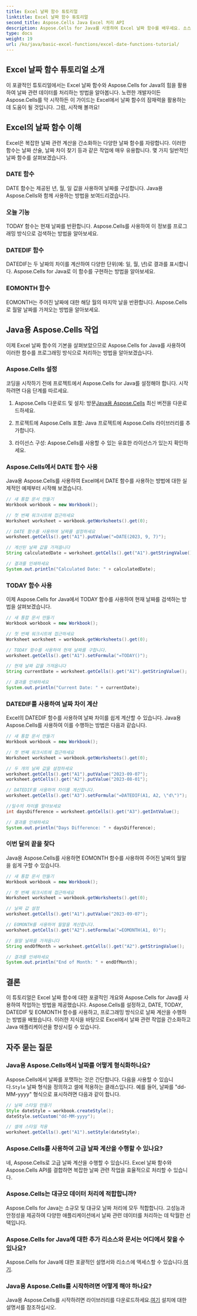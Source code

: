 ```yaml
---
title: Excel 날짜 함수 튜토리얼
linktitle: Excel 날짜 함수 튜토리얼
second_title: Aspose.Cells Java Excel 처리 API
description: Aspose.Cells for Java를 사용하여 Excel 날짜 함수를 배우세요. 소스 코드와 함께 단계별 튜토리얼을 살펴보세요.
type: docs
weight: 19
url: /ko/java/basic-excel-functions/excel-date-functions-tutorial/
---
```


## Excel 날짜 함수 튜토리얼 소개

이 포괄적인 튜토리얼에서는 Excel 날짜 함수와 Aspose.Cells for Java의 힘을 활용하여 날짜 관련 데이터를 처리하는 방법을 알아봅니다. 노련한 개발자이든 Aspose.Cells를 막 시작하든 이 가이드는 Excel에서 날짜 함수의 잠재력을 활용하는 데 도움이 될 것입니다. 그럼, 시작해 볼까요!

## Excel의 날짜 함수 이해

Excel은 복잡한 날짜 관련 계산을 간소화하는 다양한 날짜 함수를 자랑합니다. 이러한 함수는 날짜 산술, 날짜 차이 찾기 등과 같은 작업에 매우 유용합니다. 몇 가지 일반적인 날짜 함수를 살펴보겠습니다.

### DATE 함수

DATE 함수는 제공된 년, 월, 일 값을 사용하여 날짜를 구성합니다. Java용 Aspose.Cells와 함께 사용하는 방법을 보여드리겠습니다.

### 오늘 기능

TODAY 함수는 현재 날짜를 반환합니다. Aspose.Cells를 사용하여 이 정보를 프로그래밍 방식으로 검색하는 방법을 알아보세요.

### DATEDIF 함수

DATEDIF는 두 날짜의 차이를 계산하여 다양한 단위(예: 일, 월, 년)로 결과를 표시합니다. Aspose.Cells for Java로 이 함수를 구현하는 방법을 알아보세요.

### EOMONTH 함수

EOMONTH는 주어진 날짜에 대한 해당 월의 마지막 날을 반환합니다. Aspose.Cells로 월말 날짜를 가져오는 방법을 알아보세요.

## Java용 Aspose.Cells 작업

이제 Excel 날짜 함수의 기본을 살펴보았으므로 Aspose.Cells for Java를 사용하여 이러한 함수를 프로그래밍 방식으로 처리하는 방법을 알아보겠습니다.

### Aspose.Cells 설정

코딩을 시작하기 전에 프로젝트에서 Aspose.Cells for Java를 설정해야 합니다. 시작하려면 다음 단계를 따르세요.

1. Aspose.Cells 다운로드 및 설치: 방문[Java용 Aspose.Cells](https://releases.aspose.com/cells/java/) 최신 버전을 다운로드하세요.

2. 프로젝트에 Aspose.Cells 포함: Java 프로젝트에 Aspose.Cells 라이브러리를 추가합니다.

3. 라이선스 구성: Aspose.Cells를 사용할 수 있는 유효한 라이선스가 있는지 확인하세요.

### Aspose.Cells에서 DATE 함수 사용

Java용 Aspose.Cells를 사용하여 Excel에서 DATE 함수를 사용하는 방법에 대한 실제적인 예제부터 시작해 보겠습니다.

```java
// 새 통합 문서 만들기
Workbook workbook = new Workbook();

// 첫 번째 워크시트에 접근하세요
Worksheet worksheet = workbook.getWorksheets().get(0);

// DATE 함수를 사용하여 날짜를 설정하세요
worksheet.getCells().get("A1").putValue("=DATE(2023, 9, 7)");

// 계산된 날짜 값을 가져옵니다
String calculatedDate = worksheet.getCells().get("A1").getStringValue();

// 결과를 인쇄하세요
System.out.println("Calculated Date: " + calculatedDate);
```

### TODAY 함수 사용

이제 Aspose.Cells for Java에서 TODAY 함수를 사용하여 현재 날짜를 검색하는 방법을 살펴보겠습니다.

```java
// 새 통합 문서 만들기
Workbook workbook = new Workbook();

// 첫 번째 워크시트에 접근하세요
Worksheet worksheet = workbook.getWorksheets().get(0);

// TODAY 함수를 사용하여 현재 날짜를 구합니다.
worksheet.getCells().get("A1").setFormula("=TODAY()");

// 현재 날짜 값을 가져옵니다
String currentDate = worksheet.getCells().get("A1").getStringValue();

// 결과를 인쇄하세요
System.out.println("Current Date: " + currentDate);
```

### DATEDIF를 사용하여 날짜 차이 계산

Excel의 DATEDIF 함수를 사용하여 날짜 차이를 쉽게 계산할 수 있습니다. Java용 Aspose.Cells를 사용하여 이를 수행하는 방법은 다음과 같습니다.

```java
// 새 통합 문서 만들기
Workbook workbook = new Workbook();

// 첫 번째 워크시트에 접근하세요
Worksheet worksheet = workbook.getWorksheets().get(0);

// 두 개의 날짜 값을 설정하세요
worksheet.getCells().get("A1").putValue("2023-09-07");
worksheet.getCells().get("A2").putValue("2023-08-01");

// DATEDIF를 사용하여 차이를 계산합니다.
worksheet.getCells().get("A3").setFormula("=DATEDIF(A1, A2, \"d\")");

//일수의 차이를 알아보세요
int daysDifference = worksheet.getCells().get("A3").getIntValue();

// 결과를 인쇄하세요
System.out.println("Days Difference: " + daysDifference);
```

### 이번 달의 끝을 찾다

Java용 Aspose.Cells를 사용하면 EOMONTH 함수를 사용하여 주어진 날짜의 월말을 쉽게 구할 수 있습니다.

```java
// 새 통합 문서 만들기
Workbook workbook = new Workbook();

// 첫 번째 워크시트에 접근하세요
Worksheet worksheet = workbook.getWorksheets().get(0);

// 날짜 값 설정
worksheet.getCells().get("A1").putValue("2023-09-07");

// EOMONTH를 사용하여 월말을 계산합니다.
worksheet.getCells().get("A2").setFormula("=EOMONTH(A1, 0)");

// 월말 날짜를 가져옵니다
String endOfMonth = worksheet.getCells().get("A2").getStringValue();

// 결과를 인쇄하세요
System.out.println("End of Month: " + endOfMonth);
```

## 결론

이 튜토리얼은 Excel 날짜 함수에 대한 포괄적인 개요와 Aspose.Cells for Java를 사용하여 작업하는 방법을 제공했습니다. Aspose.Cells를 설정하고, DATE, TODAY, DATEDIF 및 EOMONTH 함수를 사용하고, 프로그래밍 방식으로 날짜 계산을 수행하는 방법을 배웠습니다. 이러한 지식을 바탕으로 Excel에서 날짜 관련 작업을 간소화하고 Java 애플리케이션을 향상시킬 수 있습니다.

## 자주 묻는 질문

### Java용 Aspose.Cells에서 날짜를 어떻게 형식화하나요?

 Aspose.Cells에서 날짜를 포맷하는 것은 간단합니다. 다음을 사용할 수 있습니다.`Style` 날짜 형식을 정의하고 셀에 적용하는 클래스입니다. 예를 들어, 날짜를 "dd-MM-yyyy" 형식으로 표시하려면 다음과 같이 합니다.

```java
// 날짜 스타일 만들기
Style dateStyle = workbook.createStyle();
dateStyle.setCustom("dd-MM-yyyy");

// 셀에 스타일 적용
worksheet.getCells().get("A1").setStyle(dateStyle);
```

### Aspose.Cells를 사용하여 고급 날짜 계산을 수행할 수 있나요?

네, Aspose.Cells로 고급 날짜 계산을 수행할 수 있습니다. Excel 날짜 함수와 Aspose.Cells API를 결합하면 복잡한 날짜 관련 작업을 효율적으로 처리할 수 있습니다.

### Aspose.Cells는 대규모 데이터 처리에 적합합니까?

Aspose.Cells for Java는 소규모 및 대규모 날짜 처리에 모두 적합합니다. 고성능과 안정성을 제공하여 다양한 애플리케이션에서 날짜 관련 데이터를 처리하는 데 탁월한 선택입니다.

### Aspose.Cells for Java에 대한 추가 리소스와 문서는 어디에서 찾을 수 있나요?

 Aspose.Cells for Java에 대한 포괄적인 설명서와 리소스에 액세스할 수 있습니다.[여기](https://reference.aspose.com/cells/java/).

### Java용 Aspose.Cells를 시작하려면 어떻게 해야 하나요?

 Java용 Aspose.Cells를 시작하려면 라이브러리를 다운로드하세요.[여기](https://releases.aspose.com/cells/java/) 설치에 대한 설명서를 참조하십시오.